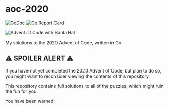 # aoc-2020

[![GoDoc](https://godoc.org/github.com/BenJetson/aoc-2020?status.svg)](https://godoc.org/github.com/BenJetson/aoc-2020)
[![Go Report Card](https://goreportcard.com/badge/github.com/BenJetson/aoc-2020)](https://goreportcard.com/report/github.com/BenJetson/aoc-2020)

![Advent of Code with Santa Hat](https://user-images.githubusercontent.com/10427974/100974572-7db6a900-350a-11eb-9c80-18635d97861f.png)

My solutions to the 2020 Advent of Code, written in Go.

## ⚠️ SPOILER ALERT ⚠️

If you have not yet completed the 2020 Advent of Code, but plan to do so, you
might want to reconsider viewing the contents of this repository.

This repository contains full solutions to all of the puzzles, which might ruin
the fun for you.

You have been warned!
